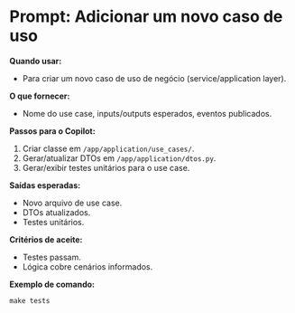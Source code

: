 # Prompt: Adicionar um novo caso de uso

**Quando usar:**
- Para criar um novo caso de uso de negócio (service/application layer).

**O que fornecer:**
- Nome do use case, inputs/outputs esperados, eventos publicados.

**Passos para o Copilot:**
1. Criar classe em `/app/application/use_cases/`.
2. Gerar/atualizar DTOs em `/app/application/dtos.py`.
3. Gerar/exibir testes unitários para o use case.

**Saídas esperadas:**
- Novo arquivo de use case.
- DTOs atualizados.
- Testes unitários.

**Critérios de aceite:**
- Testes passam.
- Lógica cobre cenários informados.

**Exemplo de comando:**
```
make tests
```
